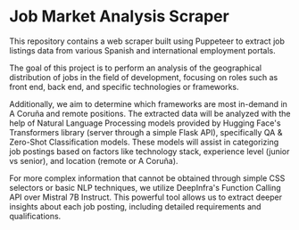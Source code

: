 # Job Market Analysis Scraper

This repository contains a web scraper built using Puppeteer to extract job listings data from various Spanish and international employment portals. 

The goal of this project is to perform an analysis of the geographical distribution of jobs in the field of development, focusing on roles such as front end, back end, and specific technologies or frameworks.

Additionally, we aim to determine which frameworks are most in-demand in A Coruña and remote positions. The extracted data will be analyzed with the help of Natural Language Processing models provided by Hugging Face's Transformers library (server through a simple Flask API), specifically QA & Zero-Shot Classification models. These models will assist in categorizing job postings based on factors like technology stack, experience level (junior vs senior), and location (remote or A Coruña).

For more complex information that cannot be obtained through simple CSS selectors or basic NLP techniques, we utilize DeepInfra's Function Calling API over Mistral 7B Instruct. This powerful tool allows us to extract deeper insights about each job posting, including detailed requirements and qualifications.
